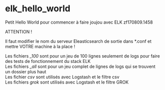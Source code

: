 # elk_hello_world
Petit Hello World pour commencer à faire joujou avec ELK
zf170809.1458

ATTENTION !

Il faut modifier le nom du serveur Eleasticsearch de sortie dans *.conf et mettre VOTRE machine à la place !


Les fichiers *_100* sont pour un jeu de 100 lignes seulement de logs pour faire des tests de fonctionnement du stack ELK<br>
Les fichiers *_all* sont pour un jeu complet de lignes de logs qui se trouvent un dossier plus haut<br>
Les fichier *csv* sont utilisés avec Logstash et le filtre csv<br>
Les fichiers *grok* sont utilisés avec Logstash et le filtre GROK<br>

